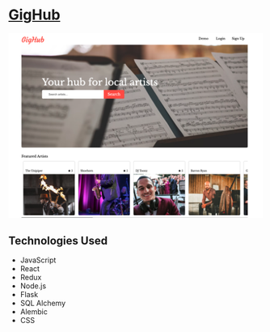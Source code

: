 # [GigHub](https://gighub-aa.herokuapp.com)

![home-page](https://github.com/NR481/GigHub/blob/main/mediaFiles/HomePage.png?raw=true)

## Technologies Used
- JavaScript
- React
- Redux
- Node.js
- Flask
- SQL Alchemy
- Alembic
- CSS

